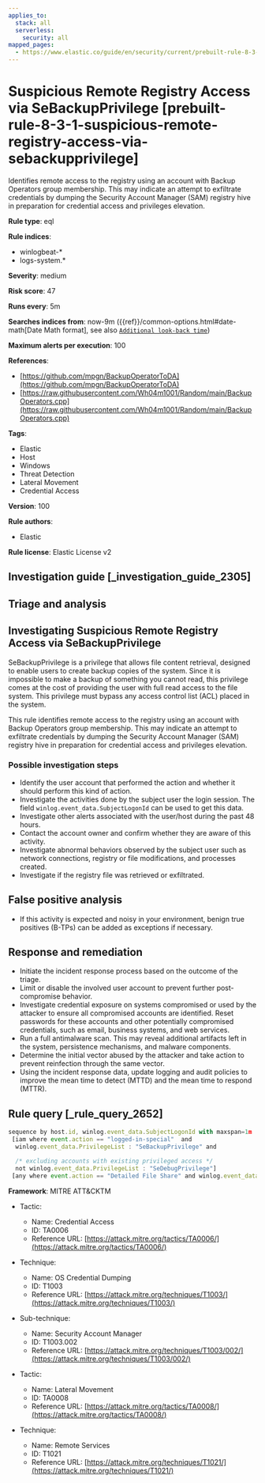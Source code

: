 ```yaml
---
applies_to:
  stack: all
  serverless:
    security: all
mapped_pages:
  - https://www.elastic.co/guide/en/security/current/prebuilt-rule-8-3-1-suspicious-remote-registry-access-via-sebackupprivilege.html
---
```


# Suspicious Remote Registry Access via SeBackupPrivilege [prebuilt-rule-8-3-1-suspicious-remote-registry-access-via-sebackupprivilege]

Identifies remote access to the registry using an account with Backup Operators group membership. This may indicate an attempt to exfiltrate credentials by dumping the Security Account Manager (SAM) registry hive in preparation for credential access and privileges elevation.

**Rule type**: eql

**Rule indices**:

* winlogbeat-*
* logs-system.*

**Severity**: medium

**Risk score**: 47

**Runs every**: 5m

**Searches indices from**: now-9m ({{ref}}/common-options.html#date-math[Date Math format], see also [`Additional look-back time`](docs-content://solutions/security/detect-and-alert/create-detection-rule.md#rule-schedule))

**Maximum alerts per execution**: 100

**References**:

* [https://github.com/mpgn/BackupOperatorToDA](https://github.com/mpgn/BackupOperatorToDA)
* [https://raw.githubusercontent.com/Wh04m1001/Random/main/BackupOperators.cpp](https://raw.githubusercontent.com/Wh04m1001/Random/main/BackupOperators.cpp)

**Tags**:

* Elastic
* Host
* Windows
* Threat Detection
* Lateral Movement
* Credential Access

**Version**: 100

**Rule authors**:

* Elastic

**Rule license**: Elastic License v2

## Investigation guide [_investigation_guide_2305]

## Triage and analysis

## Investigating Suspicious Remote Registry Access via SeBackupPrivilege

SeBackupPrivilege is a privilege that allows file content retrieval, designed to enable users to create backup copies of
the system. Since it is impossible to make a backup of something you cannot read, this privilege comes at the cost of
providing the user with full read access to the file system. This privilege must bypass any access control list (ACL) placed in the system.

This rule identifies remote access to the registry using an account with Backup Operators group membership. This may
indicate an attempt to exfiltrate credentials by dumping the Security Account Manager (SAM) registry hive in preparation
for credential access and privileges elevation.

### Possible investigation steps

- Identify the user account that performed the action and whether it should perform this kind of action.
- Investigate the activities done by the subject user the login session. The field `winlog.event_data.SubjectLogonId`
can be used to get this data.
- Investigate other alerts associated with the user/host during the past 48 hours.
- Contact the account owner and confirm whether they are aware of this activity.
- Investigate abnormal behaviors observed by the subject user such as network connections, registry or file
modifications, and processes created.
- Investigate if the registry file was retrieved or exfiltrated.

## False positive analysis

- If this activity is expected and noisy in your environment, benign true positives (B-TPs) can be added as exceptions
if necessary.

## Response and remediation

- Initiate the incident response process based on the outcome of the triage.
- Limit or disable the involved user account to prevent further post-compromise behavior.
- Investigate credential exposure on systems compromised or used by the attacker to ensure all compromised accounts are
identified. Reset passwords for these accounts and other potentially compromised credentials, such as email, business
systems, and web services.
- Run a full antimalware scan. This may reveal additional artifacts left in the system, persistence mechanisms, and
malware components.
- Determine the initial vector abused by the attacker and take action to prevent reinfection through the same vector.
- Using the incident response data, update logging and audit policies to improve the mean time to detect (MTTD) and the
mean time to respond (MTTR).

## Rule query [_rule_query_2652]

```js
sequence by host.id, winlog.event_data.SubjectLogonId with maxspan=1m
 [iam where event.action == "logged-in-special"  and
  winlog.event_data.PrivilegeList : "SeBackupPrivilege" and

  /* excluding accounts with existing privileged access */
  not winlog.event_data.PrivilegeList : "SeDebugPrivilege"]
 [any where event.action == "Detailed File Share" and winlog.event_data.RelativeTargetName : "winreg"]
```

**Framework**: MITRE ATT&CKTM

* Tactic:

    * Name: Credential Access
    * ID: TA0006
    * Reference URL: [https://attack.mitre.org/tactics/TA0006/](https://attack.mitre.org/tactics/TA0006/)

* Technique:

    * Name: OS Credential Dumping
    * ID: T1003
    * Reference URL: [https://attack.mitre.org/techniques/T1003/](https://attack.mitre.org/techniques/T1003/)

* Sub-technique:

    * Name: Security Account Manager
    * ID: T1003.002
    * Reference URL: [https://attack.mitre.org/techniques/T1003/002/](https://attack.mitre.org/techniques/T1003/002/)

* Tactic:

    * Name: Lateral Movement
    * ID: TA0008
    * Reference URL: [https://attack.mitre.org/tactics/TA0008/](https://attack.mitre.org/tactics/TA0008/)

* Technique:

    * Name: Remote Services
    * ID: T1021
    * Reference URL: [https://attack.mitre.org/techniques/T1021/](https://attack.mitre.org/techniques/T1021/)



